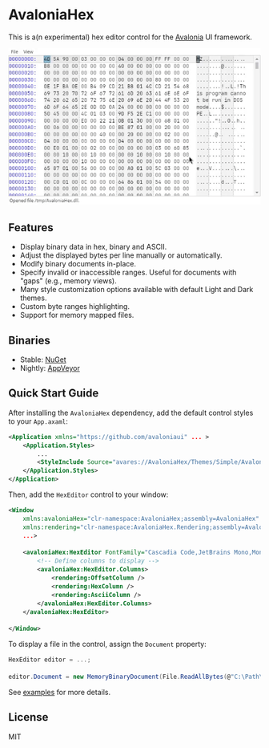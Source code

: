 # AvaloniaHex

This is a(n experimental) hex editor control for the [Avalonia](https://github.com/AvaloniaUI/Avalonia) UI framework.

![](assets/demo.gif)


## Features

- Display binary data in hex, binary and ASCII.
- Adjust the displayed bytes per line manually or automatically.
- Modify binary documents in-place.
- Specify invalid or inaccessible ranges. Useful for documents with "gaps" (e.g., memory views).
- Many style customization options available with default Light and Dark themes.
- Custom byte ranges highlighting.
- Support for memory mapped files.

## Binaries

- Stable: [NuGet](https://www.nuget.org/packages/AvaloniaHex)
- Nightly: [AppVeyor](https://ci.appveyor.com/project/Washi1337/avaloniahex/build/artifacts)


## Quick Start Guide

After installing the `AvaloniaHex` dependency, add the default control styles to your `App.axaml`:

```xml
<Application xmlns="https://github.com/avaloniaui" ... >
    <Application.Styles>
        ...
        <StyleInclude Source="avares://AvaloniaHex/Themes/Simple/AvaloniaHex.axaml"/>
    </Application.Styles>
</Application>
```

Then, add the `HexEditor` control to your window:

```xml
<Window
    xmlns:avaloniaHex="clr-namespace:AvaloniaHex;assembly=AvaloniaHex"
    xmlns:rendering="clr-namespace:AvaloniaHex.Rendering;assembly=AvaloniaHex"
    ...>
    
    <avaloniaHex:HexEditor FontFamily="Cascadia Code,JetBrains Mono,Monospace,monospace">
        <!-- Define columns to display -->
        <avaloniaHex:HexEditor.Columns>
            <rendering:OffsetColumn />
            <rendering:HexColumn />
            <rendering:AsciiColumn />
        </avaloniaHex:HexEditor.Columns>
    </avaloniaHex:HexEditor>

</Window>
```

To display a file in the control, assign the `Document` property:

```csharp
HexEditor editor = ...;

editor.Document = new MemoryBinaryDocument(File.ReadAllBytes(@"C:\Path\To\File.bin"));
```

See [examples](examples) for more details.


## License

MIT
